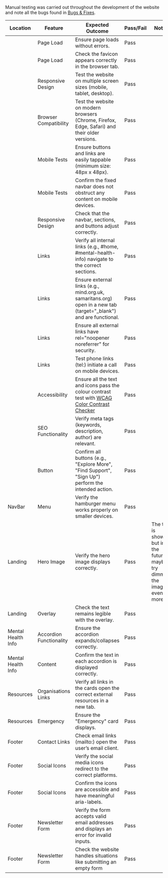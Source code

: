 Manual testing was carried out throughout the development of the website and note all the bugs found in [Bugs & Fixes](https://github.com/catrinlam/wellness-one#unfixed-bugs).

| Location           | Feature                 | Expected Outcome                                                                                                                                  | Pass/Fail | Notes                                                                      |
| ------------------ | ----------------------- | ------------------------------------------------------------------------------------------------------------------------------------------------- | --------- | -------------------------------------------------------------------------- |
|                    | Page Load               | Ensure page loads without errors.                                                                                                                 | Pass      |                                                                            |
|                    | Page Load               | Check the favicon appears correctly in the browser tab.                                                                                           | Pass      |                                                                            |
|                    | Responsive Design       | Test the website on multiple screen sizes (mobile, tablet, desktop).                                                                              | Pass      |                                                                            |
|                    | Browser Compatibility   | Test the website on modern browsers (Chrome, Firefox, Edge, Safari) and their older versions.                                                     | Pass      |                                                                            |
|                    | Mobile Tests            | Ensure buttons and links are easily tappable (minimum size: 48px x 48px).                                                                         | Pass      |                                                                            |
|                    | Mobile Tests            | Confirm the fixed navbar does not obstruct any content on mobile devices.                                                                         | Pass      |                                                                            |
|                    | Responsive Design       | Check that the navbar, sections, and buttons adjust correctly.                                                                                    | Pass      |                                                                            |
|                    | Links                   | Verify all internal links (e.g., #home, #mental-health-info) navigate to the correct sections.                                                    | Pass      |                                                                            |
|                    | Links                   | Ensure external links (e.g., mind.org.uk, samaritans.org) open in a new tab (target="_blank") and are functional.                                 | Pass      |                                                                            |
|                    | Links                   | Ensure all external links have rel="noopener noreferrer" for security.                                                                            | Pass      |                                                                            |
|                    | Links                   | Test phone links (tel:) initiate a call on mobile devices.                                                                                        | Pass      |                                                                            |
|                    | Accessibility           | Ensure all the text and icons pass the colour contrast test with [WCAG Color Contrast Checker](https://accessibleweb.com/color-contrast-checker/) | Pass      |                                                                            |
|                    | SEO Functionality       | Verify meta tags (keywords, description, author) are relevant.                                                                                    | Pass      |                                                                            |
|                    | Button                  | Confirm all buttons (e.g., "Explore More", "Find Support", "Sign Up") perform the intended action.                                                | Pass      |                                                                            |
| NavBar             | Menu                    | Verify the hamburger menu works properly on smaller devices.                                                                                      | Pass      |                                                                            |
| Landing            | Hero Image              | Verify the hero image displays correctly.                                                                                                         | Pass      | The test is showing but in the future maybe try dimmer the image even more |
| Landing            | Overlay                 | Check the text remains legible with the overlay.                                                                                                  | Pass      |                                                                            |
| Mental Health Info | Accordion Functionality | Ensure the accordion expands/collapses correctly.                                                                                                 | Pass      |                                                                            |
| Mental Health Info | Content                 | Confirm the text in each accordion is displayed correctly.                                                                                        | Pass      |                                                                            |
| Resources          | Organisations Links     | Verify all links in the cards open the correct external resources in a new tab.                                                                   | Pass      |                                                                            |
| Resources          | Emergency               | Ensure the "Emergency" card displays.                                                                                                             | Pass      |                                                                            |
| Footer             | Contact Links           | Check email links (mailto:) open the user’s email client.                                                                                         | Pass      |                                                                            |
| Footer             | Social Icons            | Verify the social media icons redirect to the correct platforms.                                                                                  | Pass      |                                                                            |
| Footer             | Social Icons            | Confirm the icons are accessible and have meaningful aria-labels.                                                                                 | Pass      |                                                                            |
| Footer             | Newsletter Form         | Verify the form accepts valid email addresses and displays an error for invalid inputs.                                                           | Pass      |                                                                            |
| Footer             | Newsletter Form         | Check the website handles situations like submitting an empty form                                                                                | Pass      |